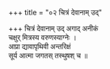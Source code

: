 +++
title = "०२ चित्रं देवानाम् उद्"

+++
चित्रं देवानाम् उद् अगाद् अनीकं  
चक्षुर् मित्रस्य वरुणस्याग्नेः ।  
आप्रा द्यावापृथिवी अन्तरिक्षं  
सूर्य आत्मा जगतस् तस्थुषश् च ॥